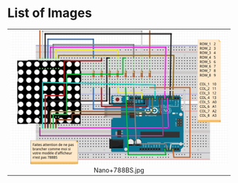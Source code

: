 # List of Images

<table>
  <tr>
    <td align="center"><img src="Nano+788BS.jpg" alt="Nano+788BS.jpg" width="800"><br>Nano+788BS.jpg</td>
    <!-- Add more images here if needed -->
  </tr>
</table>
